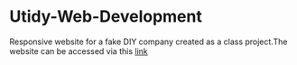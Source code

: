 # Utidy-Web-Development
Responsive website for a fake DIY company created as a class project.The website can be accessed via this [link](https://web.njit.edu/~ma867/project/utidyhome.html)
